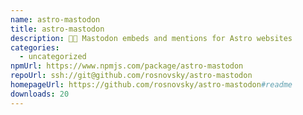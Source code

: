 ```yaml
---
name: astro-mastodon
title: astro-mastodon
description: 🐘🚀 Mastodon embeds and mentions for Astro websites
categories:
  - uncategorized
npmUrl: https://www.npmjs.com/package/astro-mastodon
repoUrl: ssh://git@github.com/rosnovsky/astro-mastodon
homepageUrl: https://github.com/rosnovsky/astro-mastodon#readme
downloads: 20
---
```

